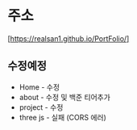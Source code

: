 # 주소
[https://realsan1.github.io/PortFolio/]

## 수정예정
- Home - 수정
- about - 수정 및 백준 티어추가 
- project - 수정
- three js - 실패 (CORS 에러)
